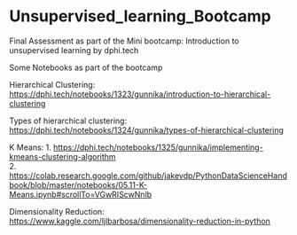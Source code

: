 # Unsupervised_learning_Bootcamp

Final Assessment as part of the Mini bootcamp: Introduction to unsupervised learning by dphi.tech


Some Notebooks as part of the bootcamp

Hierarchical Clustering: https://dphi.tech/notebooks/1323/gunnika/introduction-to-hierarchical-clustering

Types of hierarchical clustering: https://dphi.tech/notebooks/1324/gunnika/types-of-hierarchical-clustering

K Means: 1. https://dphi.tech/notebooks/1325/gunnika/implementing-kmeans-clustering-algorithm        
        2. https://colab.research.google.com/github/jakevdp/PythonDataScienceHandbook/blob/master/notebooks/05.11-K-Means.ipynb#scrollTo=VGwRIScwNnlb

Dimensionality Reduction: https://www.kaggle.com/ljlbarbosa/dimensionality-reduction-in-python
